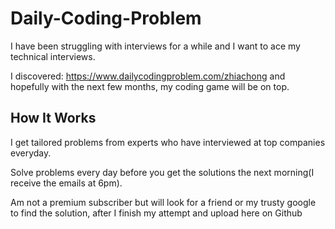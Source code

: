 # Daily-Coding-Problem

I have been struggling with interviews for a while and I want to ace my technical interviews.

I discovered: https://www.dailycodingproblem.com/zhiachong and hopefully with the next few months, my coding game will be on top.

## How It Works

I get tailored problems from experts who have interviewed at top companies everyday.

Solve problems every day before you get the solutions the next morning(I receive the emails at 6pm).

Am not a premium subscriber but will look for a friend or my trusty google to find the solution, after I finish my attempt and upload here on Github
